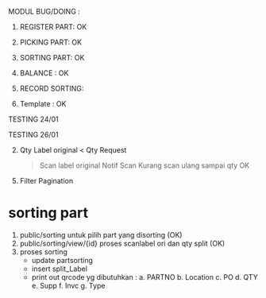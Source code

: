 MODUL BUG/DOING :


1. REGISTER PART: OK
    <!-- 1. bug (success , register part modul) -->
    <!-- 2. subs nik -->

  
2. PICKING PART: OK
    <!-- 1. substring P/N -->

    <!-- 2. inputan nik dihidden -->
    <!-- 3. result hasil compare -->
    <!-- 4. OK/NG status
     -->
3. SORTING PART: OK

    <!-- 1. Input di form Qty berdasrkan Qty request -->
    <!-- 2. OK/NG -->
    <!-- 3. Lokasi Supplier -->
    
4. BALANCE : OK
    <!-- 1. update to table split_label -->
5. RECORD SORTING: 
    <!-- 1. Export CSV -->
    <!-- 2. Filter base on date-->
   
    
    
6. Template : OK
    <!-- 1. Mean menu mobile -->


TESTING 24/01
<!-- 1. Auto P/N
2. Bug Confirm Part
<!-- 3. Add NIK Confirm -->
<!-- 4. disabled qty
5. Edit qty saat split ( Qty original tidak sesuai ada tomjery) --> 

TESTING 26/01
<!-- 1. Auto link P/N from picking  -->
2. Qty Label original < Qty Request
    > Scan label original
    > Notif Scan Kurang
    > scan ulang sampai qty OK
<!-- 3. Update status di Menu ROG ( Berdasarkan status waiting sorting) -->
<!-- 4. Reset Password -->
5. Filter Pagination



# sorting part
1. public/sorting untuk pilih part yang disorting (OK)
2. public/sorting/view/{id} proses scanlabel ori dan qty split (OK)
3. proses sorting 
    - update partsorting 
    - insert split_Label
    - print out qrcode
        yg dibutuhkan : a. PARTNO
                        b. Location
                        <!-- $sql = "select lokasi from stdpack where suppcode = '{$supplier}' and partnumber= '{$partno}'";
                                    $nt = $edi->Execute($sql);
                                    $location = $nt->fields[0];
                                    $rs4->Close(); -->
                        c. PO
                        d. QTY
                        e. Supp 
                        <!-- $qsupp = "SELECT SuppName from Supplier where SuppCode = '{$supplier}'";
                        $get_suppname = $dbs_con->Execute($qsupp);
                        $suppname = trim($get_suppname->fields['0']);
                        $get_suppname->Close(); -->
                        f. Invc
                        g. Type
                        <!-- $qtype = "select case imincl when '1' then 'DIRECT' else 'INSPECTION' end as sts_insp from sa96t where iprod = '". $partno ."'";
                                    $rs4 = $db_qrinvoice->Execute($qtype);
                                    $sts_inspection = $rs4->fields[0];
                                    $rs4->Close(); -->

